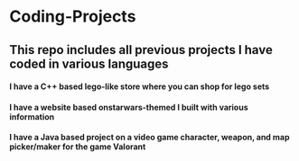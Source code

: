 # Coding-Projects
## This repo includes all previous projects I have coded in various languages
#### I have a C++ based lego-like store where you can shop for lego sets
#### I have a website based onstarwars-themed I built with various information
#### I have a Java based project on a video game character, weapon, and map picker/maker for the game Valorant
